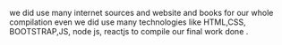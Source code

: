 we did use many internet sources and website and books for our whole compilation
even we did use many technologies like HTML,CSS, BOOTSTRAP,JS, node js, reactjs to compile our final work done .
